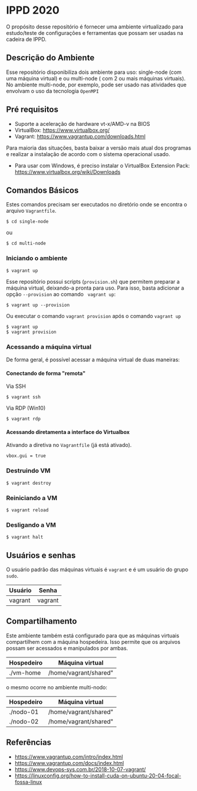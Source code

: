 # IPPD 2020

O propósito desse repositório é fornecer uma ambiente virtualizado para estudo/teste de configurações e ferramentas que possam ser usadas na cadeira de IPPD.

## Descrição do Ambiente

Esse repositório disponibiliza dois ambiente para uso: single-node (com uma máquina virtual) e ou multi-node ( com 2 ou mais máquinas virtuais). No ambiente multi-node, por exemplo, pode ser usado nas atividades que envolvam o uso da tecnologia `OpenMPI`

## Pré requisitos

* Suporte a aceleração de hardware vt-x/AMD-v na BIOS  
* VirtualBox: https://www.virtualbox.org/
* Vagrant: https://www.vagrantup.com/downloads.html

Para maioria das situações, basta baixar a versão mais atual dos programas e realizar a instalação de acordo com o sistema operacional usado.

* Para usar com Windows, é preciso instalar o VirtualBox Extension Pack: https://www.virtualbox.org/wiki/Downloads


## Comandos Básicos

Estes comandos precisam ser executados no diretório onde se encontra o arquivo `Vagrantfile`.

    $ cd single-node
    
  ou
  
    $ cd multi-node

### Iniciando o ambiente

    $ vagrant up
    
Esse repositório possui scripts (`provision.sh`) que permitem preparar a máquina virtual, deixando-a pronta para uso. Para isso, basta adicionar a opção `--provision` ao comando  ` vagrant up`:

    $ vagrant up --provision
    
 Ou executar o comando `vagrant provision` após o comando `vagrant up`
    
    $ vagrant up
    $ vagrant provision

### Acessando a máquina virtual 

De forma geral, é possível acessar a máquina virtual de duas maneiras:

#### Conectando de forma "remota"

Via SSH
```
$ vagrant ssh
```

Via RDP (Win10)
```
$ vagrant rdp
```
#### Acessando diretamenta a interface do Virtualbox

Ativando  a diretiva no `Vagrantfile` (já está ativado).

```
vbox.gui = true
```



### Destruindo VM

```
$ vagrant destroy
```

### Reiniciando a VM

```
$ vagrant reload
```

### Desligando a VM

```
$ vagrant halt
```

## Usuários e senhas

O usuário padrão das máquinas virtuais é `vagrant` e é um usuário do grupo `sudo`.  

| Usuário 	| Senha   	|
|---------	|---------	|
| vagrant 	| vagrant 	|


## Compartilhamento
Este ambiente também está configurado para que as máquinas virtuais compartilhem com a máquina hospedeira. Isso permite que os arquivos possam ser acessados e manipulados por ambas.

| Hospedeiro 	| Máquina virtual |
|---------	|---------	|
| ./vm-home | /home/vagrant/shared" |

o mesmo ocorre no ambiente multi-nodo:

| Hospedeiro 	| Máquina virtual |
|---------	|---------	|
| ./nodo-01 | /home/vagrant/shared" |
| ./nodo-02 | /home/vagrant/shared" |



## Referências

* https://www.vagrantup.com/intro/index.html
* https://www.vagrantup.com/docs/index.html
* https://www.devops-sys.com.br/2018-10-07-vagrant/
* https://linuxconfig.org/how-to-install-cuda-on-ubuntu-20-04-focal-fossa-linux
